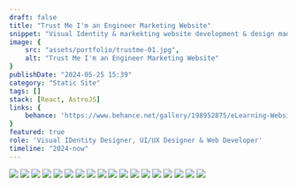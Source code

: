 ```yaml
---
draft: false
title: "Trust Me I'm an Engineer Marketing Website"
snippet: "Visual Identity & markekting website development & design made with with AstroJS"
image: {
    src: "assets/portfolio/trustme-01.jpg",
    alt: "Trust Me I'm an Engineer Marketing Website"
}
publishDate: "2024-05-25 15:39"
category: "Static Site"
tags: []
stack: [React, AstroJS]
links: {
    behance: 'https://www.behance.net/gallery/198952875/eLearning-Website-Design-Branding'
}
featured: true
role: 'Visual IDentity Designer, UI/UX Designer & Web Developer'
timeline: "2024-now"
---
```


![](assets/portfolio/trustme-02.jpg)
![](assets/portfolio/trustme-03.jpg)
![](assets/portfolio/trustme-04.jpg)
![](assets/portfolio/trustme-05.jpg)
![](assets/portfolio/trustme-06.jpg)
![](assets/portfolio/trustme-07.jpg)
![](assets/portfolio/trustme-08.jpg)
![](assets/portfolio/trustme-09.jpg)
![](assets/portfolio/trustme-10.jpg)
![](assets/portfolio/trustme-11.jpg)
![](assets/portfolio/trustme-12.jpg)
![](assets/portfolio/trustme-13.jpg)
![](assets/portfolio/trustme-14.jpg)
![](assets/portfolio/trustme-15.jpg)
![](assets/portfolio/trustme-16.jpg)
![](assets/portfolio/trustme-17.jpg)
![](assets/portfolio/trustme-18.jpg)
![](assets/portfolio/trustme-19.jpg)
